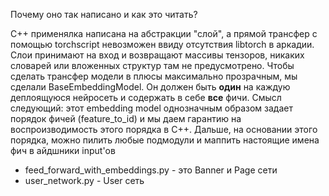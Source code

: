 Почему оно так написано и как это читать?

C++ применялка написана на абстракции "слой", а прямой трансфер с помощью torchscript невозможен ввиду отсутствия libtorch в аркадии. Слои принимают на вход и возвращают массивы тензоров, никаких словарей или вложенных структур там не предусмотрено. Чтобы сделать трансфер модели в плюсы максимально прозрачным, мы сделали BaseEmbeddingModel. Он должен быть **один** на каждую деплоящуюся нейросеть и содержать в себе **все** фичи. Смысл следующий: этот embedding model однозначным образом задает порядок фичей (feature_to_id) и мы даем гарантию на воспроизводимость этого порядка в C++. Дальше, на основании этого порядка, можно пилить любые подмодули и маппить настоящие имена фич в айдшники input'ов

* feed_forward_with_embeddings.py - это Banner и Page сети
* user_network.py - User сеть
